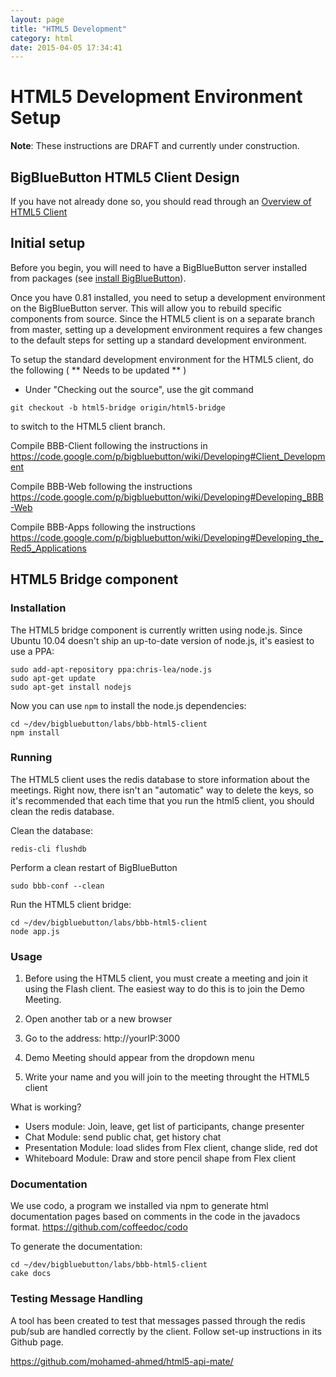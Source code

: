 ```yaml
---
layout: page
title: "HTML5 Development"
category: html
date: 2015-04-05 17:34:41
---
```



# HTML5 Development Environment Setup

**Note**: These instructions are DRAFT and currently under construction.

## BigBlueButton HTML5 Client Design
If you have not already done so, you should read through an [Overview of HTML5 Client](/html/html5-overview.html)

## Initial setup

Before you begin, you will need to have a BigBlueButton server installed from packages (see [install BigBlueButton](/install/install.html)).

Once you have 0.81 installed, you need to setup a development environment on the BigBlueButton server.  This will allow you to rebuild specific components from source.  Since the HTML5 client is on a separate branch from master, setting up a development environment requires a few changes to the default steps for setting up a standard development environment.

To setup the standard development environment for the HTML5 client, do the following ( ** Needs to be updated ** )

  * Under "Checking out the source", use the git command
```
git checkout -b html5-bridge origin/html5-bridge
```
to switch to the HTML5 client branch.

Compile BBB-Client following the instructions in   https://code.google.com/p/bigbluebutton/wiki/Developing#Client_Development

Compile BBB-Web following the instructions
https://code.google.com/p/bigbluebutton/wiki/Developing#Developing_BBB-Web

Compile BBB-Apps following the instructions
https://code.google.com/p/bigbluebutton/wiki/Developing#Developing_the_Red5_Applications


## HTML5 Bridge component

### Installation

The HTML5 bridge component is currently written using node.js. Since Ubuntu 10.04 doesn't ship an up-to-date version of node.js, it's easiest to use a PPA:

```
sudo add-apt-repository ppa:chris-lea/node.js
sudo apt-get update
sudo apt-get install nodejs
```

Now you can use `npm` to install the node.js dependencies:

```
cd ~/dev/bigbluebutton/labs/bbb-html5-client
npm install
```

### Running

The HTML5 client uses the redis database to store information about the meetings. Right now, there isn't an "automatic" way to delete the keys, so it's recommended that each time that you run the html5 client, you should clean the redis database.

Clean the database:

```
redis-cli flushdb
```

Perform a clean restart of BigBlueButton

```
sudo bbb-conf --clean
```

Run the HTML5 client bridge:

```
cd ~/dev/bigbluebutton/labs/bbb-html5-client
node app.js
```

### Usage

  1. Before using the HTML5 client, you must create a meeting and join it using the Flash client. The easiest way to do this is to join the Demo Meeting.

2.  Open another tab or a new browser


3.  Go to the address: http://yourIP:3000


4.  Demo Meeting should appear from the dropdown menu


5.  Write your name and you will join to the meeting throught the HTML5 client

What is working?

  * Users module: Join, leave, get list of participants, change presenter
  * Chat Module: send public chat, get history chat
  * Presentation Module: load slides from Flex client, change slide, red dot
  * Whiteboard Module: Draw and store pencil shape from Flex client

### Documentation
We use codo, a program we installed via npm to generate html documentation pages based on comments in the code in the javadocs format.  https://github.com/coffeedoc/codo

To generate the documentation:
```
cd ~/dev/bigbluebutton/labs/bbb-html5-client
cake docs
```

### Testing Message Handling

A tool has been created to test that messages passed through the redis pub/sub are handled correctly by the client. Follow set-up instructions in its Github page.

https://github.com/mohamed-ahmed/html5-api-mate/
